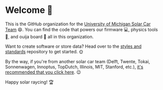 # Welcome :wave:

This is the GitHub organization for the [University of Michigan Solar Car Team](https://www.solarcar.engin.umich.edu) :smile:. You can find the code that powers our firmware :computer:, physics tools :wrench:, and ouija board :ghost: all in this organization.

Want to create software or store data? Head over to the [styles and standards](https://github.com/MichiganSolarCarTeam/style-and-standards) repository to get started. :sun_with_face:

By the way, if you're from another solar car team (Delft, Twente, Tokai, Sonnenwagen, Innoptus, TopDutch, Illinois, MIT, Stanford, etc.), [it's recommended that you click here](https://www.youtube.com/watch?v=xvFZjo5PgG0). :wink:

Happy solar raycing! :trophy:
